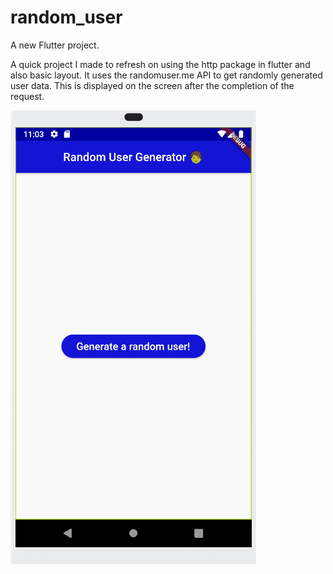 # random_user

A new Flutter project.

A quick project I made to refresh on using the http package in flutter and also basic layout.
It uses the randomuser.me API to get randomly generated user data. This is displayed on the screen
after the completion of the request.

![Screenshot of the app](./demo.gif)